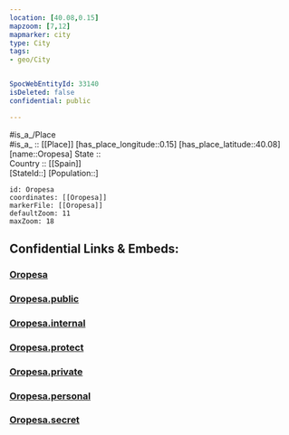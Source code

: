 ```yaml
---
location: [40.08,0.15] 
mapzoom: [7,12] 
mapmarker: city 
type: City
tags:
- geo/City


SpocWebEntityId: 33140
isDeleted: false
confidential: public

---
```

#is_a_/Place  
#is_a_ :: [[Place]] 
[has_place_longitude::0.15] 
[has_place_latitude::40.08] 
[name::Oropesa] 
State ::  
Country :: [[Spain]]  
[StateId::] 
[Population::] 



```leaflet
id: Oropesa
coordinates: [[Oropesa]] 
markerFile: [[Oropesa]] 
defaultZoom: 11 
maxZoom: 18
```


## Confidential Links & Embeds: 

### [Oropesa](/_Standards/Earth/Continent/Europe/Europe~South/Spain/City/Oropesa.md) 

### [Oropesa.public](/_public/Earth/Continent/Europe/Europe~South/Spain/City/Oropesa.public.md) 

### [Oropesa.internal](/_internal/Earth/Continent/Europe/Europe~South/Spain/City/Oropesa.internal.md) 

### [Oropesa.protect](/_protect/Earth/Continent/Europe/Europe~South/Spain/City/Oropesa.protect.md) 

### [Oropesa.private](/_private/Earth/Continent/Europe/Europe~South/Spain/City/Oropesa.private.md) 

### [Oropesa.personal](/_personal/Earth/Continent/Europe/Europe~South/Spain/City/Oropesa.personal.md) 

### [Oropesa.secret](/_secret/Earth/Continent/Europe/Europe~South/Spain/City/Oropesa.secret.md)

